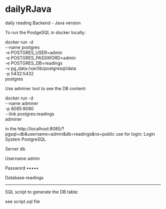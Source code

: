 # dailyRJava
daily reading Backend - Java version

To run the PostgeSQL in docker locally:

docker run -d \
--name postgres \
-e POSTGRES_USER=admin \
-e POSTGRES_PASSWORD=admin \
-e POSTGRES_DB=readings \
-v pg_data:/var/lib/postgresql/data \
-p 5432:5432 \
postgres

Use adminer tool to see the DB content:

docker run -d \
--name adminer \
-p 8085:8080 \
--link postgres:readings \
adminer

in the http://localhost:8085/?pgsql=db&username=admin&db=readings&ns=public
use for login:
Login System
PostgreSQL

Server
db

Username
admin

Password
•••••

Database
readings

---
SQL script to generate the DB table:

see script.sql file
